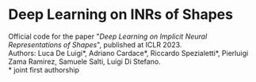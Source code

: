 # Deep Learning on INRs of Shapes

Official code for the paper "_Deep Learning on Implicit Neural Representations of Shapes_", published 
at ICLR 2023.  
Authors: Luca De Luigi*, Adriano Cardace*, Riccardo Spezialetti*, Pierluigi Zama Ramirez, Samuele 
Salti, Luigi Di Stefano.  
\* joint first authorship

